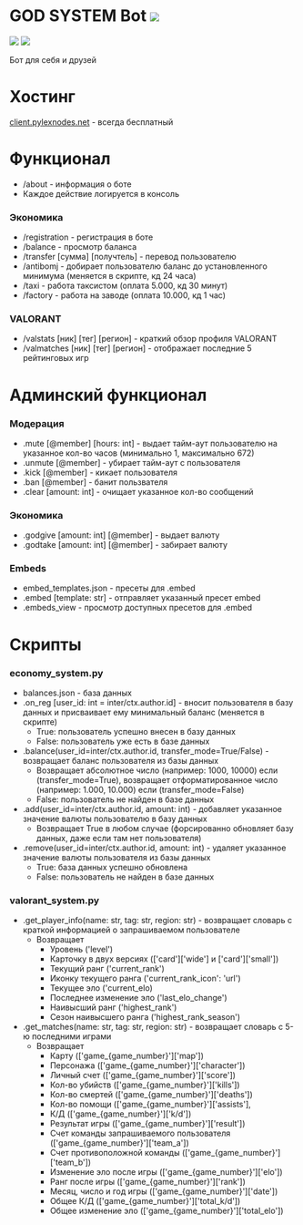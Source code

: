 # GOD SYSTEM Bot ![](https://img.shields.io/badge/1.1.1-7393B3)
![](https://img.shields.io/badge/Developed_on-Disnake-blue) ![](https://img.shields.io/badge/VALORANT_API_by-Henrik_Mertens-red)

Бот для себя и друзей

# Хостинг
[client.pylexnodes.net](https://client.pylexnodes.net/) - всегда бесплатный

# Функционал
- /about - информация о боте
- Каждое действие логируется в консоль
### Экономика
- /registration - регистрация в боте
- /balance - просмотр баланса
- /transfer [сумма] [получтель] - перевод пользователю
- /antibomj - добирает пользователю баланс до установленного минимума (меняется в скрипте, кд 24 часа)
- /taxi - работа таксистом (оплата 5.000, кд 30 минут)
- /factory - работа на заводе (оплата 10.000, кд 1 час)
### VALORANT
- /valstats [ник] [тег] [регион] - краткий обзор профиля VALORANT
- /valmatches [ник] [тег] [регион] - отображает последние 5 рейтинговых игр
# Админский функционал
### Модерация
- .mute [@member] [hours: int] - выдает тайм-аут пользователю на указанное кол-во часов (минимально 1, максимально 672)
- .unmute [@member] - убирает тайм-аут с пользователя
- .kick [@member] - кикает пользователя
- .ban [@member] - банит пользвателя
- .clear [amount: int] - очищает указанное кол-во сообщений
### Экономика
- .godgive [amount: int] [@member] - выдает валюту
- .godtake [amount: int] [@member] - забирает валюту
### Embeds
- embed_templates.json - пресеты для .embed
- .embed [template: str] - отправляет указанный пресет embed
- .embeds_view - просмотр доступных пресетов для .embed
# Скрипты 
### economy_system.py
- balances.json - база данных
- .on_reg [user_id: int = inter/ctx.author.id] - вносит пользователя в базу данных и присваивает ему минимальный баланс (меняется в скрипте)
  - True: пользователь успешно внесен в базу данных
  - False: пользователь уже есть в базе данных
- .balance(user_id=inter/ctx.author.id, transfer_mode=True/False) - возвращает баланс пользователя из базы данных
  - Возвращает абсолютное число (например: 1000, 10000) если (transfer_mode=True), возвращает отформатированное число (например: 1.000, 10.000) если (transfer_mode=False)
  - False: пользователь не найден в базе данных
- .add(user_id=inter/ctx.author.id, amount: int) - добавляет указанное значение валюты пользователю в базу данных
  - Возвращает True в любом случае (форсированно обновляет базу данных, даже если там нет пользователя)
- .remove(user_id=inter/ctx.author.id, amount: int) - удаляет указанное значение валюты пользователя из базы данных
  - True: база данных успешно обновлена
  - False: пользователь не найден в базе данных
### valorant_system.py
- .get_player_info(name: str, tag: str, region: str) - возвращает словарь с краткой информацией о запрашиваемом пользователе
  - Возвращает
    - Уровень ('level')
    - Карточку в двух версиях (['card']['wide'] и ['card']['small'])
    - Текущий ранг ('current_rank')
    - Иконку текущего ранга ('current_rank_icon': 'url')
    - Текущее эло ('current_elo)
    - Последнее изменение эло ('last_elo_change')
    - Наивысший ранг ('highest_rank')
    - Сезон наивысшего ранга ('highest_rank_season')
- .get_matches(name: str, tag: str, region: str) - возвращает словарь с 5-ю последними играми 
  - Возвращает
    - Карту (['game_{game_number}']['map'])
    - Персонажа (['game_{game_number}']['character'])
    - Личный счет (['game_{game_number}']['score'])
    - Кол-во убийств (['game_{game_number}']['kills'])
    - Кол-во смертей (['game_{game_number}']['deaths'])
    - Кол-во помощи (['game_{game_number}']['assists'],
    - К/Д (['game_{game_number}']['k/d'])
    - Результат игры (['game_{game_number}']['result'])
    - Счет команды запрашиваемого пользователя (['game_{game_number}']['team_a'])
    - Счет противоположной команды (['game_{game_number}']['team_b'])
    - Изменение эло после игры (['game_{game_number}']['elo'])
    - Ранг после игры (['game_{game_number}']['rank'])
    - Месяц, число и год игры (['game_{game_number}']['date'])
    - Общее К/Д (['game_{game_number}']['total_k/d'])
    - Общее изменение эло (['game_{game_number}']['total_elo'])
